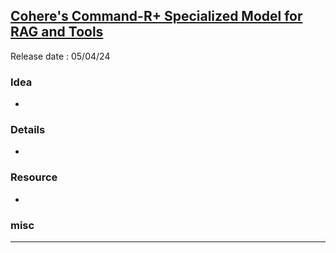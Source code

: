 ## [Cohere's Command-R+ Specialized Model for RAG and Tools](https://youtu.be/aRHl-XS6Za0)
Release date : 05/04/24
### Idea
- 

### Details
- 

### Resource
- 

### misc
 
---
